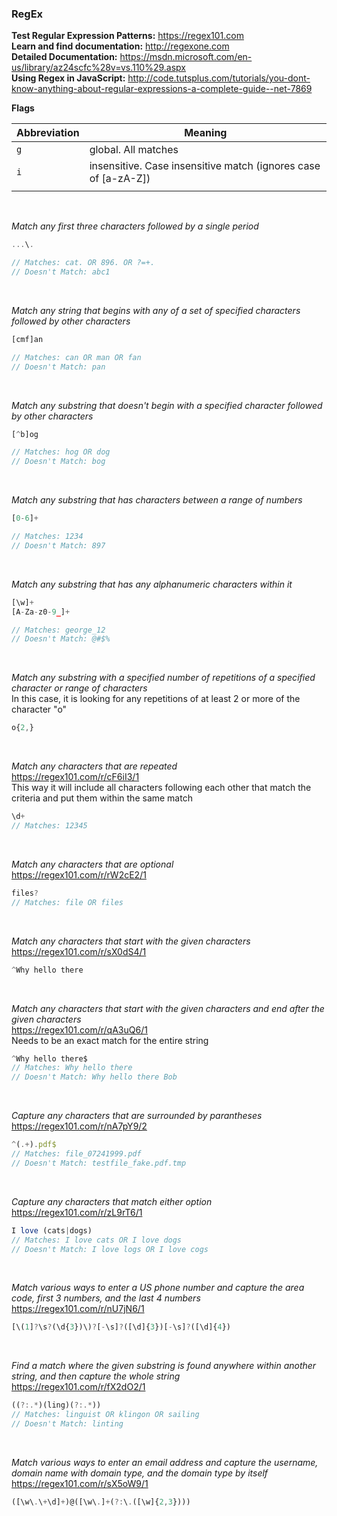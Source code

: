 ### RegEx

**Test Regular Expression Patterns:** https://regex101.com<br>
**Learn and find documentation:** http://regexone.com<br>
**Detailed Documentation:** https://msdn.microsoft.com/en-us/library/az24scfc%28v=vs.110%29.aspx<br>
**Using Regex in JavaScript:** http://code.tutsplus.com/tutorials/you-dont-know-anything-about-regular-expressions-a-complete-guide--net-7869

**Flags**<br>

| Abbreviation  | Meaning                                                                                           |
|---------------|---------------------------------------------------------------------------------------------------|
| `g`             | global. All matches                                                                               |
| `i`             | insensitive. Case insensitive match (ignores case of [a-zA-Z])                                    |
|               |                                                                                                   |

<br>

*Match any first three characters followed by a single period*
```js
...\.

// Matches: cat. OR 896. OR ?=+.
// Doesn't Match: abc1
```

<br>

*Match any string that begins with any of a set of specified characters followed by other characters*
```js
[cmf]an

// Matches: can OR man OR fan
// Doesn't Match: pan
```

<br>

*Match any substring that doesn't begin with a specified character followed by other characters*
```js
[^b]og

// Matches: hog OR dog
// Doesn't Match: bog
```

<br>

*Match any substring that has characters between a range of numbers*
```js
[0-6]+

// Matches: 1234
// Doesn't Match: 897
```

<br>

*Match any substring that has any alphanumeric characters within it*
```js
[\w]+
[A-Za-z0-9_]+

// Matches: george_12
// Doesn't Match: @#$%
```

<br>

*Match any substring with a specified number of repetitions of a specified character or range of characters*<br>
In this case, it is looking for any repetitions of at least 2 or more of the character "o"
```js
o{2,}
```

<br>

*Match any characters that are repeated*<br>
https://regex101.com/r/cF6iI3/1<br>
This way it will include all characters following each other that match the criteria and put them within the same match
```js
\d+
// Matches: 12345
```

<br>

*Match any characters that are optional*<br>
https://regex101.com/r/rW2cE2/1
```js
files?
// Matches: file OR files
```

<br>

*Match any characters that start with the given characters*<br>
https://regex101.com/r/sX0dS4/1
```js
^Why hello there
```

<br>

*Match any characters that start with the given characters and end after the given characters*<br>
https://regex101.com/r/qA3uQ6/1<br>
Needs to be an exact match for the entire string
```js
^Why hello there$
// Matches: Why hello there
// Doesn't Match: Why hello there Bob
```

<br>

*Capture any characters that are surrounded by parantheses*<br>
https://regex101.com/r/nA7pY9/2<br>
```js
^(.+).pdf$
// Matches: file_07241999.pdf
// Doesn't Match: testfile_fake.pdf.tmp
```

<br>

*Capture any characters that match either option*<br>
https://regex101.com/r/zL9rT6/1<br>
```js
I love (cats|dogs)
// Matches: I love cats OR I love dogs
// Doesn't Match: I love logs OR I love cogs
```

<br>

*Match various ways to enter a US phone number and capture the area code, first 3 numbers, and the last 4 numbers*<br>
https://regex101.com/r/nU7jN6/1<br>
```js
[\(1]?\s?(\d{3})\)?[-\s]?([\d]{3})[-\s]?([\d]{4})
```

<br>

*Find a match where the given substring is found anywhere within another string, and then capture the whole string*<br>
https://regex101.com/r/fX2dO2/1<br>
```js
((?:.*)(ling)(?:.*))
// Matches: linguist OR klingon OR sailing
// Doesn't Match: linting
```

<br>

*Match various ways to enter an email address and capture the username, domain name with domain type, and the domain type by itself*<br>
https://regex101.com/r/sX5oW9/1<br>
```js
([\w\.\+\d]+)@([\w\.]+(?:\.([\w]{2,3})))
```

